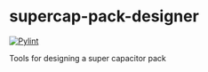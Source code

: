 # supercap-pack-designer

[![Pylint](https://github.com/hocally/supercap-pack-designer/actions/workflows/pylint.yml/badge.svg)](https://github.com/hocally/supercap-pack-designer/actions/workflows/pylint.yml)

Tools for designing a super capacitor pack
